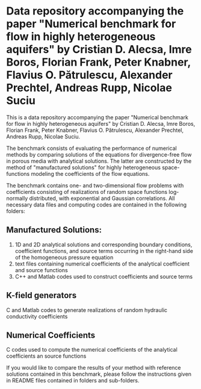 # Data repository accompanying the paper "Numerical benchmark for flow in highly heterogeneous aquifers" by Cristian D. Alecsa, Imre Boros, Florian Frank, Peter Knabner, Flavius O. Pătrulescu, Alexander Prechtel, Andreas Rupp, Nicolae Suciu

This is a data repository accompanying the paper "Numerical benchmark for flow in highly heterogeneous aquifers"
by Cristian D. Alecsa, Imre Boros, Florian Frank, Peter Knabner, Flavius O. Pătrulescu, Alexander Prechtel,
Andreas Rupp, Nicolae Suciu.



The benchmark consists of evaluating the performance of numerical methods by comparing solutions of the equations
for divergence-free flow in porous media with analytical solutions. The latter are constructed by the method of
"manufactured solutions" for highly heterogeneous space-functions modeling the coefficients of the flow equations.

The benchmark contains one- and two-dimensional flow problems with coefficients consisting of realizations of
random space functions log-normally distributed, with exponential and Gaussian correlations. All necessary data
files and computing codes are contained in the following folders:

## Manufactured Solutions:

1. 1D and 2D analytical solutions and corresponding boundary conditions, coefficient functions, and source terms occurring in the right-hand side of the homogeneous pressure equation
2. text files containing numerical coefficients of the analytical coefficient and source functions
3. C++ and Matlab codes used to construct coefficients and source terms

## K-field generators
C and Matlab codes to generate realizations of random hydraulic conductivity coefficients


## Numerical Coefficients
C codes used to compute the numerical coefficients of the analytical coefficients an source functions



If you would like to compare the results of your method with reference solutions contained in this benchmark,
please follow the instructions given in README files contained in folders and sub-folders.
